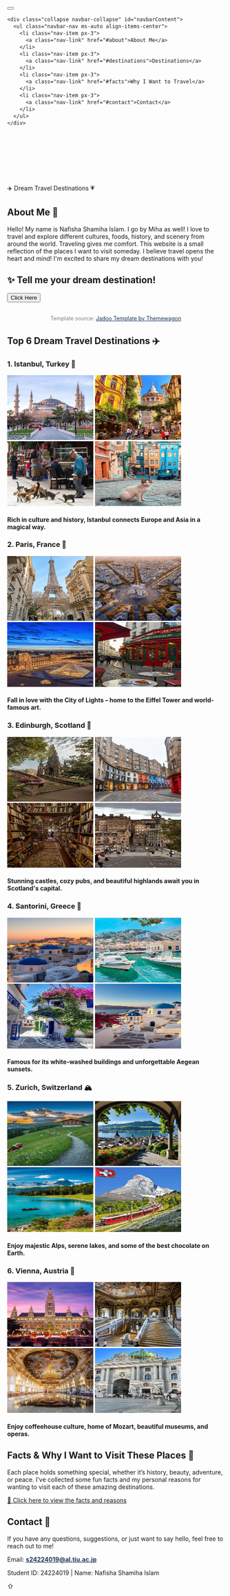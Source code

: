<html lang="en">
<head>
 <title>Dream Travel</title>
  <!-- Bootstrap CSS -->
  <link href="https://cdn.jsdelivr.net/npm/bootstrap@5.3.0/dist/css/bootstrap.min.css" rel="stylesheet">
</head>
<body>
<!-- Navigation Bar -->
<nav class="navbar navbar-expand-lg navbar-light bg-light fixed-top py-3">
  <div class="container">
    <button class="navbar-toggler" type="button" data-bs-toggle="collapse"
      data-bs-target="#navbarContent" aria-controls="navbarContent" aria-expanded="false"
      aria-label="Toggle navigation">
      <span class="navbar-toggler-icon"></span>
    </button>

    <div class="collapse navbar-collapse" id="navbarContent">
      <ul class="navbar-nav ms-auto align-items-center">
        <li class="nav-item px-3">
          <a class="nav-link" href="#about">About Me</a>
        </li>
        <li class="nav-item px-3">
          <a class="nav-link" href="#destinations">Destinations</a>
        </li>
        <li class="nav-item px-3">
          <a class="nav-link" href="#facts">Why I Want to Travel</a>
        </li>
        <li class="nav-item px-3">
          <a class="nav-link" href="#contact">Contact</a>
        </li>
      </ul>
    </div>
  </div>
</nav>
</body>
<!-- Add this to make the navbar not overlap your content -->
<div style="height: 80px;"></div>
<head>
  <meta charset="UTF-8" />
  <meta name="viewport" content="width=device-width, initial-scale=1" />
</head>
<body>
 <div id="welcomeMsg" style="text-align:center; font-size: 20px; padding: 20px 0;"></div>

  <script>
    document.getElementById("welcomeMsg").innerText = "👋 Welcome to my website!";
  </script>
</body>
<div class="top-bar">
  ✈️ Dream Travel Destinations 💗
</div>
<section id="about">
  <h2>About Me 👋</h2>
  <p>Hello! My name is Nafisha Shamiha Islam. I go by Miha as well! I love to travel and explore different cultures, foods, history, and scenery from around the world. Traveling gives me comfort. This website is a small reflection of the places I want to visit someday. I believe travel opens the heart and mind! I'm excited to share my dream destinations with you!</p>
</section>

<div class="text-center">
  <h2>✨ Tell me your dream destination!</h2>
  <button onclick="suggestDestination()" class="btn-warning">Click Here</button>
  <p id="destinationResponse" style="font-weight: bold; margin-top: 10px;"></p>
</div>

<section style="text-align:center; font-size: 0.9em; color: gray; margin: 30px auto;">
  Template source: 
  <a href="https://themewagon.github.io/jadoo/v1.0.0/" target="_blank" rel="noopener noreferrer" style="color: #1d3557;">
    Jadoo Template by Themewagon
  </a>
</section>

<section id="destinations">
  <h2>Top 6 Dream Travel Destinations ✈️</h2>

  <div class="destination">
    <h3>1. Istanbul, Turkey 🕌</h3>
    <img src="istanbul1.jpeg" style="width: 200px; height: 150px;" alt="Istanbul view" />
    <img src="istanbul3.jpeg" style="width: 200px; height: 150px;" alt="Istanbul city street" />
    <img src="istanbul5.jpeg" style="width: 200px; height: 150px;" alt="Istanbul cat" />
    <img src="istanbul4.jpeg" style="width: 200px; height: 150px;" alt="Istanbul cat" />
    <h4 class="highlight-text">Rich in culture and history, Istanbul connects Europe and Asia in a magical way.</h4>
  </div>

  <div class="destination">
    <h3>2. Paris, France 🗼</h3>
    <img src="paris1.jpeg" style="width: 200px; height: 150px;" alt="Eiffel Tower" />
    <img src="paris5.jpeg" style="width: 200px; height: 150px;" alt="Paris view" />
    <img src="paris2.jpeg" style="width: 200px; height: 150px;" alt="Paris monument" />
    <img src="paris4.jpeg" style="width: 200px; height: 150px;" alt="Paris coffee shop" />
    <h4 class="highlight-text">Fall in love with the City of Lights – home to the Eiffel Tower and world-famous art.</h4>
  </div>

  <div class="destination">
    <h3>3. Edinburgh, Scotland 🏰</h3>
    <img src="edinburgh1.jpeg" style="width: 200px; height: 150px;" alt="Edinburgh castle" />
    <img src="edinburgh3.jpeg" style="width: 200px; height: 150px;" alt="Edinburgh street" />
    <img src="edinburgh4.jpeg" style="width: 200px; height: 150px;" alt="Edinburgh bookstore" />
    <img src="edinburgh5.jpeg" style="width: 200px; height: 150px;" alt="Edinburgh street" />
    <h4 class="highlight-text">Stunning castles, cozy pubs, and beautiful highlands await you in Scotland's capital.</h4>
  </div>

  <div class="destination">
    <h3>4. Santorini, Greece 🌊</h3>
    <img src="greece5.jpeg" style="width: 200px; height: 150px;" alt="Greece" />
    <img src="greece2.jpeg" style="width: 200px; height: 150px;" alt="Greece river" />
    <img src="greece3.jpeg" style="width: 200px; height: 150px;" alt="Greece street" />
    <img src="greece4.jpeg" style="width: 200px; height: 150px;" alt="Greece street" />
    <h4 class="highlight-text">Famous for its white-washed buildings and unforgettable Aegean sunsets.</h4>
  </div>

  <div class="destination">
    <h3>5. Zurich, Switzerland 🏔️</h3>
    <img src="switzerland5.jpeg" style="width: 200px; height: 150px;" alt="Swan" />
    <img src="switzerland3.jpeg" style="width: 200px; height: 150px;" alt="Switzerland" />
    <img src="switzerland2.jpeg" style="width: 200px; height: 150px;" alt="River" />
    <img src="switzerland4.jpeg" style="width: 200px; height: 150px;" alt="Train" />
    <h4 class="highlight-text">Enjoy majestic Alps, serene lakes, and some of the best chocolate on Earth.</h4>
  </div>

  <div class="destination">
    <h3>6. Vienna, Austria 🎻</h3>
    <img src="vienna5.jpeg" style="width: 200px; height: 150px;" alt="Vienna castle" />
    <img src="vienna2.jpeg" style="width: 200px; height: 150px;" alt="Museum" />
    <img src="vienna3.jpeg" style="width: 200px; height: 150px;" alt="Museum" />
    <img src="vienna1.jpeg" style="width: 200px; height: 150px;" alt="Castle" />
    <h4 class="highlight-text">Enjoy coffeehouse culture, home of Mozart, beautiful museums, and operas.</h4>
  </div>
</section>

<section id="facts">
  <h2>Facts & Why I Want to Visit These Places 💬</h2>
  <p>Each place holds something special, whether it’s history, beauty, adventure, or peace. I’ve collected some fun facts and my personal reasons for wanting to visit each of these amazing destinations.</p>
  <p class="text-center"><a href="factsandwhyiwanttotravel.html" class="btn-link" target="_blank" rel="noopener noreferrer">📍 Click here to view the facts and reasons</a></p>
</section>

<section id="contact">
  <h2>Contact 📧</h2>
  <p>If you have any questions, suggestions, or just want to say hello, feel free to reach out to me!</p>
  <p>Email: <a href="mailto:s24224019@al.tiu.ac.jp" style="color: #1d3557; font-weight: bold;">s24224019@al.tiu.ac.jp</a></p>
</section>

<footer>
  <p>Student ID: 24224019 | Name: Nafisha Shamiha Islam</p>
</footer>

<div id="scroll-top" title="Scroll to top" onclick="window.scrollTo({top:0, behavior:'smooth'});">&#8679;</div>

<script>
  // Welcome message
  document.getElementById("welcomeMsg").innerText = "👋 Welcome to my website!";

  // Interactive prompt
  function suggestDestination() {
    const place = prompt("Where would you love to go?");
    if (place) {
      document.getElementById("destinationResponse").innerText =
        "That sounds amazing! " + place + " is definitely worth visiting!";
    }
  }

  // Show/hide scroll to top button
  window.addEventListener('scroll', () => {
    const scrollBtn = document.getElementById('scroll-top');
    scrollBtn.style.display = window.scrollY > 300 ? 'block' : 'none';
  });
</script>
</body>
</html>

